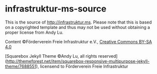 # infrastruktur-ms-source

This is the source of http://infrastruktur.ms. Please note that this is based on a copyrighted template and thus may not be used without obtaining a proper license from Andy Lu.

Content ©Förderverein Freie Infrastruktur e.V., [Creative Commons  BY-SA 4.0](http://creativecommons.org/licenses/by-sa/4.0/)

[Squarebox Jekyll Theme ©Andy Lu, all rights reserved] (http://themeforest.net/item/squarebox-responsive-multipurpose-jekyll-theme/7688551), licensend to Förderverein Freie Infrastruktur
